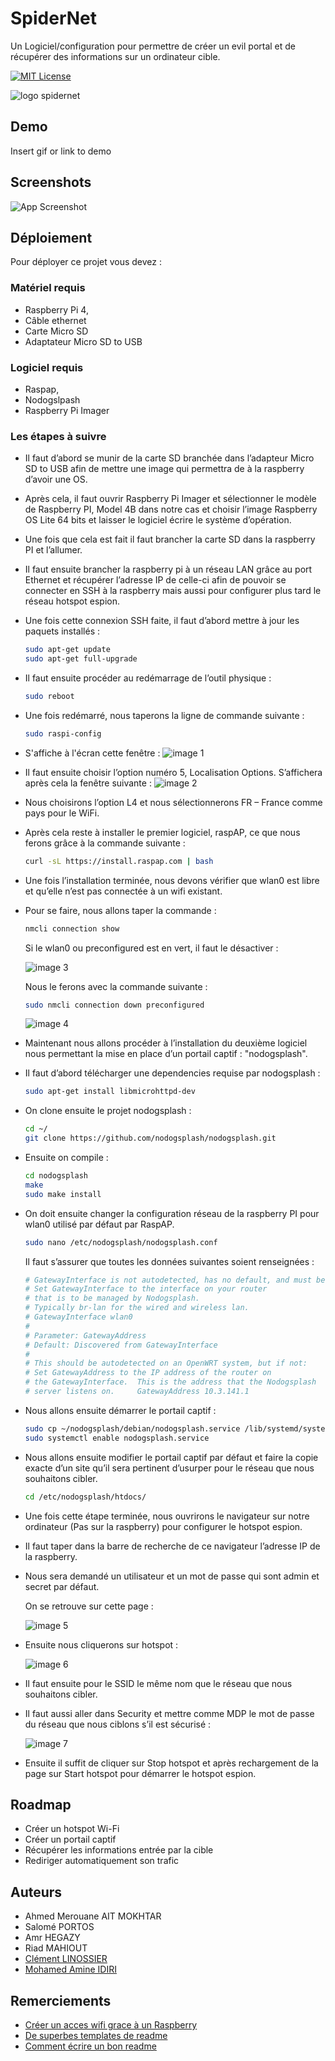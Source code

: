 # SpiderNet

Un Logiciel/configuration pour permettre de créer un evil portal et de récupérer des informations sur un ordinateur cible.

[![MIT License](https://img.shields.io/badge/License-MIT-green.svg)](https://choosealicense.com/licenses/mit/)

![logo spidernet](./img/Spider_net.png "Spider_net.png")

## Demo

Insert gif or link to demo

## Screenshots

![App Screenshot](./img/for_readme/Image5.png "Image de l'app")

## Déploiement

Pour déployer ce projet vous devez :

### Matériel requis

- Raspberry Pi 4,
- Câble ethernet
- Carte Micro SD
- Adaptateur Micro SD to USB

### Logiciel requis

- Raspap,
- Nodogslpash
- Raspberry Pi Imager

### Les étapes à suivre

- Il faut d’abord se munir de la carte SD branchée dans l’adapteur Micro SD to USB afin de mettre une image qui permettra de à la raspberry d’avoir une OS.
- Après cela, il faut ouvrir Raspberry Pi Imager et sélectionner le modèle de Raspberry PI, Model 4B dans notre cas et choisir l’image Raspberry OS Lite 64 bits et laisser le logiciel écrire le système d’opération.
- Une fois que cela est fait il faut brancher la carte SD dans la raspberry PI et l’allumer.
- Il faut ensuite brancher la raspberry pi à un réseau LAN grâce au port Ethernet et récupérer l’adresse IP de celle-ci afin de pouvoir se connecter en SSH à la raspberry mais aussi pour configurer plus tard le réseau hotspot espion.
- Une fois cette connexion SSH faite, il faut d’abord mettre à jour les paquets installés :

  ```bash
  sudo apt-get update 
  sudo apt-get full-upgrade
  ```
  
- Il faut ensuite procéder au redémarrage de l’outil physique :

  ```bash
  sudo reboot
  ```

- Une fois redémarré, nous taperons la ligne de commande suivante :

  ```bash
  sudo raspi-config 
  ```

- S'affiche à l'écran cette fenêtre :
  ![image 1](./img/for_readme/Image1.png "Image1.png")
- Il faut ensuite choisir l’option numéro 5, Localisation Options.
  S’affichera après cela la fenêtre suivante :
  ![image 2](./img/for_readme/Image2.png "Image2.png")
- Nous choisirons l’option L4 et nous sélectionnerons FR – France comme pays pour le WiFi.
- Après cela reste à installer le premier logiciel, raspAP, ce que nous ferons grâce à la commande suivante :

  ```bash
  curl -sL https://install.raspap.com | bash
  ```

- Une fois l’installation terminée, nous devons vérifier que wlan0 est libre et qu’elle n’est pas connectée à un wifi existant.

- Pour se faire, nous allons taper la commande :

  ```bash
  nmcli connection show 
  ```

  Si le wlan0 ou preconfigured est en vert, il faut le désactiver :

  ![image 3](./img/for_readme/Image3.png "Image3.png")

  Nous le ferons avec la commande suivante :

  ```bash
  sudo nmcli connection down preconfigured
  ```

  ![image 4](./img/for_readme/Image4.png "Image4.png")
- Maintenant nous allons procéder à l’installation du deuxième logiciel nous permettant la mise en place d’un portail captif : "nodogsplash".
- Il faut d’abord télécharger une dependencies requise par nodogsplash :

  ```bash
  sudo apt-get install libmicrohttpd-dev
  ```

- On clone ensuite le projet nodogsplash :

  ```bash
  cd ~/
  git clone https://github.com/nodogsplash/nodogsplash.git
  ```

- Ensuite on compile :

  ```bash
  cd nodogsplash
  make
  sudo make install
  ```

- On doit ensuite changer la configuration réseau de la raspberry PI pour wlan0 utilisé par défaut par RaspAP.

  ```bash
  sudo nano /etc/nodogsplash/nodogsplash.conf
  ```

  Il faut s’assurer que toutes les données suivantes soient renseignées :

  ```bash
  # GatewayInterface is not autodetected, has no default, and must be set here.   
  # Set GatewayInterface to the interface on your router   
  # that is to be managed by Nodogsplash.   
  # Typically br-lan for the wired and wireless lan.   
  # GatewayInterface wlan0   
  #   
  # Parameter: GatewayAddress   
  # Default: Discovered from GatewayInterface   
  #  
  # This should be autodetected on an OpenWRT system, but if not:   
  # Set GatewayAddress to the IP address of the router on   
  # the GatewayInterface.  This is the address that the Nodogsplash   
  # server listens on.     GatewayAddress 10.3.141.1  
  ```

- Nous allons ensuite démarrer le portail captif :

  ```bash
  sudo cp ~/nodogsplash/debian/nodogsplash.service /lib/systemd/system/
  sudo systemctl enable nodogsplash.service
  ```

- Nous allons ensuite modifier le portail captif par défaut et faire la copie exacte d’un site qu’il sera pertinent d’usurper pour le réseau que nous souhaitons cibler.

  ```bash
  cd /etc/nodogsplash/htdocs/
  ```

- Une fois cette étape terminée, nous ouvrirons le navigateur sur notre ordinateur (Pas sur la raspberry) pour configurer le hotspot espion.
- Il faut taper dans la barre de recherche de ce navigateur l’adresse IP de la raspberry.
- Nous sera demandé un utilisateur et un mot de passe qui sont admin et secret par défaut.

  On se retrouve sur cette page :

  ![image 5](./img/for_readme/Image5.png "Image5.png")
- Ensuite nous cliquerons sur hotspot :

  ![image 6](./img/for_readme/Image6.png "Image6.png")
- Il faut ensuite pour le SSID le même nom que le réseau que nous souhaitons cibler.
- Il faut aussi aller dans Security et mettre comme MDP le mot de passe du réseau que nous ciblons s’il est sécurisé :

  ![image 7](./img/for_readme/Image7.png "Image7.png")
- Ensuite il suffit de cliquer sur Stop hotspot et après rechargement de la page sur Start hotspot pour démarrer le hotspot espion.

## Roadmap

- Créer un hotspot Wi-Fi
- Créer un portail captif
- Récupérer les informations entrée par la cible
- Rediriger automatiquement son trafic

## Auteurs

- Ahmed Merouane AIT MOKHTAR
- Salomé PORTOS
- Amr HEGAZY
- Riad MAHIOUT
- [Clément LINOSSIER](https://www.github.com/Cronix2)
- [Mohamed Amine IDIRI](https://github.com/amine-dz06)

## Remerciements

- [Créer un acces wifi grace à un Raspberry](https://www.netresec.com/?page=Blog&month=2019-09&post=Raspberry-PI-WiFi-Access-Point-with-TLS-Inspection)
- [De superbes templates de readme](https://awesomeopensource.com/project/elangosundar/awesome-README-templates)
- [Comment écrire un bon readme](https://bulldogjob.com/news/449-how-to-write-a-good-readme-for-your-github-project)
